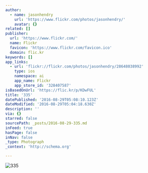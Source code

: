```yaml
---
author:
  - name: jasonhendry
    url: 'https://www.flickr.com/photos/jasonhendry/'
    avatar: {}
related: []
publisher:
  url: 'https://www.flickr.com/'
  name: Flickr
  favicon: 'https://www.flickr.com/favicon.ico'
  domain: flic.kr
keywords: []
app_links:
  - url: 'flickr://flickr.com/photos/jasonhendry/28648038992'
    type: ios
    namespace: ai
    app_name: Flickr
    app_store_id: '328407587'
isBasedOnUrl: 'https://flic.kr/p/KDwFUL'
title: '335'
datePublished: '2016-08-29T05:08:10.123Z'
dateModified: '2016-08-29T05:04:18.630Z'
description: ''
via: {}
starred: false
sourcePath: _posts/2016-08-29-335.md
inFeed: true
hasPage: false
inNav: false
_type: Photograph
_context: 'http://schema.org'

---
```

![335](https://farm9.staticflickr.com/8469/28648038992_a655f9abf8_b.jpg)